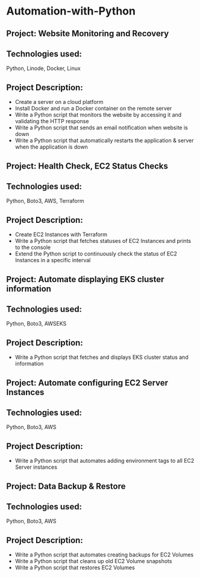 # Automation-with-Python

## Project: Website Monitoring and Recovery

## Technologies used:
Python, Linode, Docker, Linux

## Project Description:
- Create a server on a cloud platform
- Install Docker and run a Docker container on the remote server
- Write a Python script that monitors the website by accessing it and validating the HTTP response
- Write a Python script that sends an email notification when website is down
- Write a Python script that automatically restarts the application & server when the application is down



## Project: Health Check, EC2 Status Checks

## Technologies used:
Python, Boto3, AWS, Terraform

## Project Description:
- Create EC2 Instances with Terraform
- Write a Python script that fetches statuses of EC2 Instances and prints to the console
- Extend the Python script to continuously check the status of EC2 Instances in a specific interval



## Project: Automate displaying EKS cluster information

## Technologies used:
Python, Boto3, AWSEKS

## Project Description:
- Write a Python script that fetches and displays EKS cluster status and information



## Project: Automate configuring EC2 Server Instances

## Technologies used:
Python, Boto3, AWS

## Project Description:
- Write a Python script that automates adding environment tags to all EC2 Server instances



## Project: Data Backup & Restore

## Technologies used:
Python, Boto3, AWS

## Project Description:
- Write a Python script that automates creating backups for EC2 Volumes
- Write a Python script that cleans up old EC2 Volume snapshots
- Write a Python script that restores EC2 Volumes





